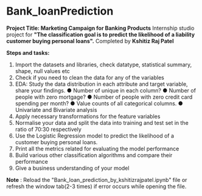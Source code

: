 # Bank_loanPrediction
**Project Title: Marketing Campaign for Banking Products**
Internship studio project for **"The classification goal is to predict the likelihood of a liability customer buying personal loans".**
Completed by **Kshitiz Raj Patel**

**Steps and tasks:**
1. Import the datasets and libraries, check datatype, statistical summary, shape, null
values etc
2. Check if you need to clean the data for any of the variables
3. EDA: Study the data distribution in each attribute and target variable, share your
findings.
● Number of unique in each column?
● Number of people with zero mortgage?
● Number of people with zero credit card spending per month?
● Value counts of all categorical columns.
● Univariate and Bivariate analysis
4. Apply necessary transformations for the feature variables
5. Normalise your data and split the data into training and test set in the ratio of 70:30
respectively
6. Use the Logistic Regression model to predict the likelihood of a customer buying
personal loans.
7. Print all the metrics related for evaluating the model performance
8. Build various other classification algorithms and compare their performance
9. Give a business understanding of your model

**Note** : Reload the "Bank_loan_prediction_by_kshitizrajpatel.ipynb" file or refresh the window tab(2-3 times) if error occurs while opening the file.
